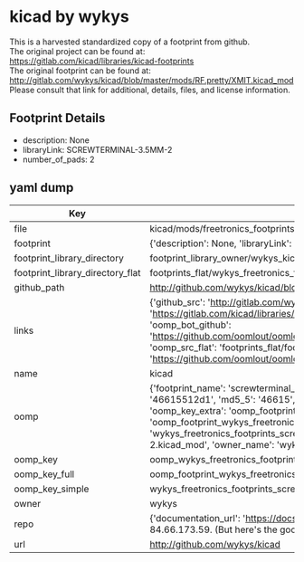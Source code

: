 # kicad by wykys  
This is a harvested standardized copy of a footprint from github.  
The original project can be found at:  
https://gitlab.com/kicad/libraries/kicad-footprints  
The original footprint can be found at:
http://gitlab.com/wykys/kicad/blob/master/mods/RF.pretty/XMIT.kicad_mod
Please consult that link for additional, details, files, and license information.  
## Footprint Details
* description: None  
* libraryLink: SCREWTERMINAL-3.5MM-2  
* number_of_pads: 2  
## yaml dump  
| Key | Value |  
| --- | --- |  
| file | kicad/mods/freetronics_footprints.pretty/SCREWTERMINAL-3.5MM-2.kicad_mod |  
| footprint | {'description': None, 'libraryLink': 'SCREWTERMINAL-3.5MM-2', 'number_of_pads': 2} |  
| footprint_library_directory | footprint_library_owner/wykys_kicad |  
| footprint_library_directory_flat | footprints_flat/wykys_freetronics_footprints_screwterminal_3_5mm_2/working |  
| github_path | http://github.com/wykys/kicad/blob/master/mods/freetronics_footprints.pretty/SCREWTERMINAL-3.5MM-2.kicad_mod |  
| links | {'github_src': 'http://gitlab.com/wykys/kicad/blob/master/mods/RF.pretty/XMIT.kicad_mod', 'github_src_repo': 'https://gitlab.com/kicad/libraries/kicad-footprints', 'oomp_bot': 'footprints/wykys_freetronics_footprints_screwterminal_3_5mm_2/working', 'oomp_bot_github': 'https://github.com/oomlout/oomlout_oomp_footprint_bot/tree/main/footprints/wykys_freetronics_footprints_screwterminal_3_5mm_2/working', 'oomp_src_flat': 'footprints_flat/footprints_flat/wykys_freetronics_footprints_screwterminal_3_5mm_2/working', 'oomp_src_flat_github': 'https://github.com/oomlout/oomlout_oomp_footprint_src/tree/main/footprints_flat/wykys_freetronics_footprints_screwterminal_3_5mm_2/working'} |  
| name | kicad |  
| oomp | {'footprint_name': 'screwterminal_3_5mm_2', 'library_name': 'freetronics_footprints', 'md5': '46615512d14c2678510ca816568b40da', 'md5_10': '46615512d1', 'md5_5': '46615', 'md5_6': '466155', 'oomp_key': 'oomp_wykys_freetronics_footprints_screwterminal_3_5mm_2', 'oomp_key_extra': 'oomp_footprint_wykys_freetronics_footprints_screwterminal_3_5mm_2', 'oomp_key_full': 'oomp_footprint_wykys_freetronics_footprints_screwterminal_3_5mm_2_466155', 'oomp_key_simple': 'wykys_freetronics_footprints_screwterminal_3_5mm_2', 'original_filename': 'kicad/mods/freetronics_footprints.pretty/SCREWTERMINAL-3.5MM-2.kicad_mod', 'owner_name': 'wykys'} |  
| oomp_key | oomp_wykys_freetronics_footprints_screwterminal_3_5mm_2 |  
| oomp_key_full | oomp_footprint_wykys_freetronics_footprints_screwterminal_3_5mm_2 |  
| oomp_key_simple | wykys_freetronics_footprints_screwterminal_3_5mm_2 |  
| owner | wykys |  
| repo | {'documentation_url': 'https://docs.github.com/rest/overview/resources-in-the-rest-api#rate-limiting', 'message': "API rate limit exceeded for 84.66.173.59. (But here's the good news: Authenticated requests get a higher rate limit. Check out the documentation for more details.)"} |  
| url | http://github.com/wykys/kicad |  

